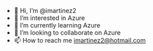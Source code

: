 - 👋 Hi, I’m @imartinez2
- 👀 I’m interested in Azure
- 🌱 I’m currently learning Azure
- 💞️ I’m looking to collaborate on Azure
- 📫 How to reach me imartinez2@hotmail.com

<!---
imartinez2/imartinez2 is a ✨ special ✨ repository because its `README.md` (this file) appears on your GitHub profile.
You can click the Preview link to take a look at your changes.
--->
